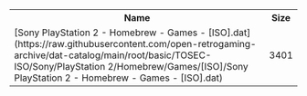<table>
<tr><th>Name</th><th>Size</th></tr>
<tr><td>
[Sony PlayStation 2 - Homebrew - Games - [ISO].dat](https://raw.githubusercontent.com/open-retrogaming-archive/dat-catalog/main/root/basic/TOSEC-ISO/Sony/PlayStation 2/Homebrew/Games/[ISO]/Sony PlayStation 2 - Homebrew - Games - [ISO].dat)
</td><td>3401</td></tr>
</table>
